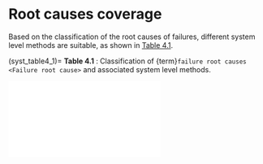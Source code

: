 # Root causes coverage

Based on the classification of the root causes of failures, different system level methods are suitable, as shown in [Table 4.1](syst_table4_1). 

(syst_table4_1)=
**Table 4.1** : Classification of {term}`failure root causes <Failure root cause>` and associated system level methods.

<iframe class="ext_content" src="../../../_static/interactivity/html/syst_table4_1.html" frameborder="0" onload="resize_iframe(this)"></iframe>
